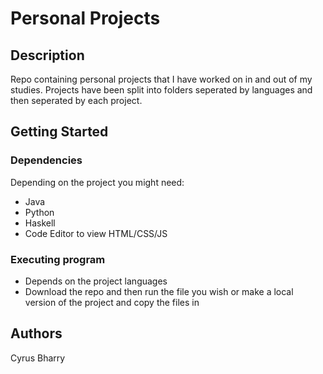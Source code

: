 # Personal Projects

## Description

Repo containing personal projects that I have worked on in and out of my studies. Projects have been split into folders seperated by languages and then seperated by each project.

## Getting Started

### Dependencies

Depending on the project you might need:
* Java
* Python
* Haskell
* Code Editor to view HTML/CSS/JS

### Executing program
* Depends on the project languages
* Download the repo and then run the file you wish or make a local version of the project and copy the files in

## Authors
Cyrus Bharry


